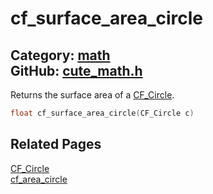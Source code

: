 [](../header.md ':include')

# cf_surface_area_circle

Category: [math](https://github.com/RandyGaul/cute_framework/blob/master/docs/api_reference?id=math)  
GitHub: [cute_math.h](https://github.com/RandyGaul/cute_framework/blob/master/include/cute_math.h)  
---

Returns the surface area of a [CF_Circle](https://github.com/RandyGaul/cute_framework/blob/master/docs/math/cf_circle.md).

```cpp
float cf_surface_area_circle(CF_Circle c)
```

## Related Pages

[CF_Circle](https://github.com/RandyGaul/cute_framework/blob/master/docs/math/cf_circle.md)  
[cf_area_circle](https://github.com/RandyGaul/cute_framework/blob/master/docs/math/cf_area_circle.md)  
